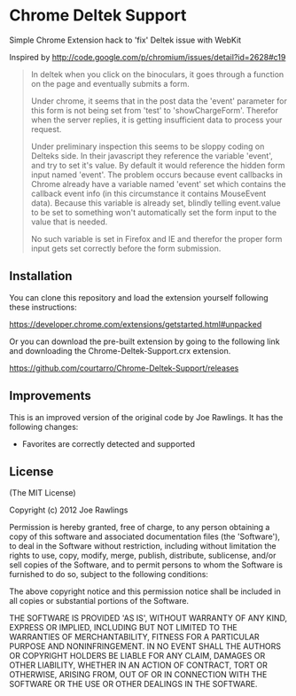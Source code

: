 Chrome Deltek Support
=====================

Simple Chrome Extension hack to 'fix' Deltek issue with WebKit

Inspired by http://code.google.com/p/chromium/issues/detail?id=2628#c19

>In deltek when you click on the binoculars, it goes through a function on the page and eventually submits a form. 
>
>Under chrome, it seems that in the post data the 'event' parameter for this form is not being set from 'test' to 'showChargeForm'. Therefor when the server replies, it is getting insufficient data to process your request.
>
>Under preliminary inspection this seems to be sloppy coding on Delteks side. In their javascript they reference the variable 'event', and try to set it's value. By default it would reference the hidden form input named 'event'. The problem occurs because event callbacks in Chrome already have a variable named 'event' set which contains the callback event info (in this circumstance it contains MouseEvent data). Because this variable is already set, blindly telling event.value to be set to something won't automatically set the form input to the value that is needed.
>
>No such variable is set in Firefox and IE and therefor the proper form input gets set correctly before the form submission.

Installation
------------

You can clone this repository and load the extension yourself following these instructions:

https://developer.chrome.com/extensions/getstarted.html#unpacked

Or you can download the pre-built extension by going to the following link and downloading the Chrome-Deltek-Support.crx extension.

https://github.com/courtarro/Chrome-Deltek-Support/releases

Improvements
------------

This is an improved version of the original code by Joe Rawlings. It has the following changes:

- Favorites are correctly detected and supported 

License
-------

(The MIT License)

Copyright (c) 2012 Joe Rawlings

Permission is hereby granted, free of charge, to any person obtaining
a copy of this software and associated documentation files (the
'Software'), to deal in the Software without restriction, including
without limitation the rights to use, copy, modify, merge, publish,
distribute, sublicense, and/or sell copies of the Software, and to
permit persons to whom the Software is furnished to do so, subject to
the following conditions:

The above copyright notice and this permission notice shall be
included in all copies or substantial portions of the Software.

THE SOFTWARE IS PROVIDED 'AS IS', WITHOUT WARRANTY OF ANY KIND,
EXPRESS OR IMPLIED, INCLUDING BUT NOT LIMITED TO THE WARRANTIES OF
MERCHANTABILITY, FITNESS FOR A PARTICULAR PURPOSE AND NONINFRINGEMENT.
IN NO EVENT SHALL THE AUTHORS OR COPYRIGHT HOLDERS BE LIABLE FOR ANY
CLAIM, DAMAGES OR OTHER LIABILITY, WHETHER IN AN ACTION OF CONTRACT,
TORT OR OTHERWISE, ARISING FROM, OUT OF OR IN CONNECTION WITH THE
SOFTWARE OR THE USE OR OTHER DEALINGS IN THE SOFTWARE.